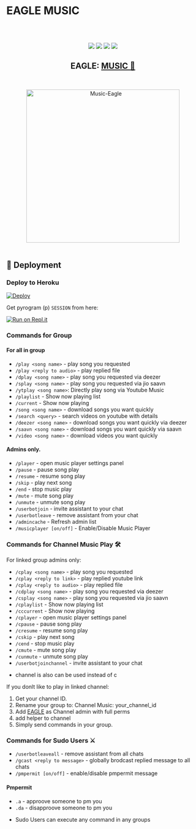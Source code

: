 # EAGLE MUSIC
<br>
<br>
<p align="center">
    <a href="https://travis-ci.com/Kingache/MusicEagle.svg?branch=Eagle-Ubot" /></a>
    <a href="https://github.com/Kingache/MusicEagle"> <img src="https://img.shields.io/github/repo-size/Kingache/MusicEagle?logo=github&style=for-the-badge" /></a>
    <a href="https://github.com/Kingache/MusicEagle/network/members"> <img src="https://img.shields.io/github/forks/Kingache/MusicEagle?logo=github&style=for-the-badge" /></a>
<a href="https://t.me/EagleSupport"><img src="https://img.shields.io/badge/Join-Group%20Support-blue.svg?style=for-the-badge&logo=Telegram"></a>
    <a href="https://t.me/infobotrelax"><img src="https://img.shields.io/badge/Join-Channel%20Support-blue.svg?style=for-the-badge&logo=Telegram"></a>
   </p>
   
   
   
   <h2 align="center"><b>EAGLE: <a href="https://github.com/Kingache/MusicEagle">MUSIC 🦅</a></b></h2>
<br>
<p align="center">
   <a href="https://github.com/Kingache/MusicEagle"><img src="https://telegra.ph/file/1e7066bfce6e5964cabb1.jpg" alt="Music-Eagle" width=400px></a>
   <br>
   <br>
  
## 🚀 Deployment

### Deploy to Heroku

[![Deploy](https://www.herokucdn.com/deploy/button.svg)](https://heroku.com/deploy?template=https://github.com/Kingache/clone-xmarty_mysic3)

Get pyrogram (p)  `SESSION` from here:

[![Run on Repl.it](https://repl.it/badge/github/ChankitSaini/GenerateStringSession)](https://replit.com/@Mustache234/String#main.py)

  
  ### Commands for Group
#### For all in group

- `/play <song name>` - play song you requested
- `/play <reply to audio>` - play replied file
- `/dplay <song name>` - play song you requested via deezer
- `/splay <song name>` - play song you requested via jio saavn
- `/ytplay <song name>`: Directly play song via Youtube Music
- `/playlist` - Show now playing list
- `/current` - Show now playing
- `/song <song name>` - download songs you want quickly
- `/search <query>` - search videos on youtube with details
- `/deezer <song name>` - download songs you want quickly via deezer
- `/saavn <song name>` - download songs you want quickly via saavn
- `/video <song name>` - download videos you want quickly

#### Admins only.
- `/player` - open music player settings panel
- `/pause` - pause song play
- `/resume` - resume song play
- `/skip` - play next song
- `/end` - stop music play
- `/mute` - mute song play
- `/unmute` - unmute song play
- `/userbotjoin` - invite assistant to your chat
- `/userbotleave` - remove assistant from your chat
- `/admincache` - Refresh admin list
- `/musicplayer [on/off]` - Enable/Disable Music Player

### Commands for Channel Music Play 🛠
For linked group admins only:
- `/cplay <song name>` - play song you requested
- `/cplay <reply to link>` - play replied youtube link
- `/cplay <reply to audio>` - play replied file
- `/cdplay <song name>` - play song you requested via deezer
- `/csplay <song name>` - play song you requested via jio saavn
- `/cplaylist` - Show now playing list
- `/cccurrent` - Show now playing
- `/cplayer` - open music player settings panel
- `/cpause` - pause song play
- `/cresume` - resume song play
- `/cskip` - play next song
- `/cend` - stop music play
- `/cmute` - mute song play
- `/cunmute` - unmute song play
- `/userbotjoinchannel` - invite assistant to your chat
* channel is also can be used instead of c

If you donlt like to play in linked channel:
 1. Get your channel ID.
 2. Rename your group to: Channel Music: your_channel_id
 3. Add [EAGLE](t.me/Eagle_Xrobot) as Channel admin with full perms
 4. add helper to channel
 5. Simply send commands in your group.

### Commands for Sudo Users ⚔️
- `/userbotleaveall` - remove assistant from all chats
- `/gcast <reply to message>` - globally brodcast replied message to all chats
- `/pmpermit [on/off]` - enable/disable pmpermit message

#### Pmpermit
- `.a` - approove someone to pm you
- `.da` - disapproove someone to pm you
+ Sudo Users can execute any command in any groups
